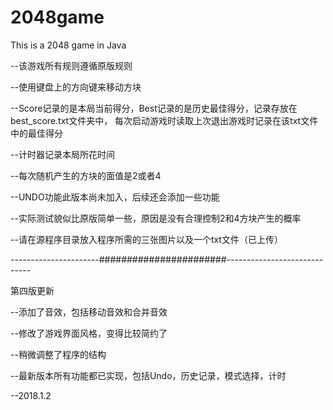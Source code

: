 # 2048game
This is a 2048 game in Java


--该游戏所有规则遵循原版规则


--使用键盘上的方向键来移动方块


--Score记录的是本局当前得分，Best记录的是历史最佳得分，记录存放在best_score.txt文件夹中，
  每次启动游戏时读取上次退出游戏时记录在该txt文件中的最佳得分


--计时器记录本局所花时间


--每次随机产生的方块的面值是2或者4


--UNDO功能此版本尚未加入，后续还会添加一些功能


--实际测试貌似比原版简单一些，原因是没有合理控制2和4方块产生的概率


--请在源程序目录放入程序所需的三张图片以及一个txt文件（已上传）


----------------------#######################-----------------------------


第四版更新

--添加了音效，包括移动音效和合并音效


--修改了游戏界面风格，变得比较简约了


--稍微调整了程序的结构


--最新版本所有功能都已实现，包括Undo，历史记录，模式选择，计时


--2018.1.2
